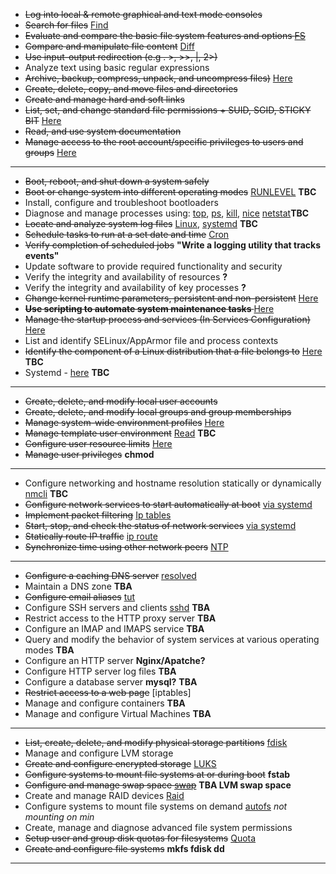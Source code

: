 * <s>Log into local & remote graphical and text mode consoles</s> 
* <s>Search for files</s> [Find](/find.md)
* <s>Evaluate and compare the basic file system features and options [FS](/file_system.md)</s>
* <s>Compare and manipulate file content</s> [Diff](/diff.md)
* <s>Use input-output redirection (e.g . >, >>, |, 2>)</s> 
* Analyze text using basic regular expressions
* <s>Archive, backup, compress, unpack, and uncompress files)</s> [Here](/compress_backup.md)
* <s>Create, delete, copy, and move files and directories</s>
* <s>Create and manage hard and soft links</s>
* <s>List, set, and change standard file permissions + SUID, SGID, STICKY BIT</s> [Here](/file_perrmissions.md)
* <s>Read, and use system documentation</s>
* <s>Manage access to the root account/specific privileges to users and groups</s> [Here](/root_access.md)
---
* <s>Boot, reboot, and shut down a system safely</s>
* <s>Boot or change system into different operating modes</s> [RUNLEVEL](/run_levels.md) **TBC**
* Install, configure and troubleshoot bootloaders
* Diagnose and manage processes using: [top](/top.md), [ps](/ps.md), [kill](/kill.md), [nice](/nice.md) [netstat](/netstat.md)**TBC**
* <s>Locate and analyze system log files</s> [Linux](/logging.md), [systemd](/loggd.md) **TBC** 
* <s>Schedule tasks to run at a set date and time</s> [Cron](/cron.md) 
* <s>Verify completion of scheduled jobs</s> **"Write a logging utility that tracks events"**
* Update software to provide required functionality and security
* Verify the integrity and availability of resources **?**
* Verify the integrity and availability of key processes **?**
* <s>Change kernel runtime parameters, persistent and non-persistent</s> [Here](/runtime_parameters.md)
* <s>**Use scripting to automate system maintenance tasks** </s> [Here](/scripts_for_system_maintenance/)
* <s>Manage the startup process and services (In Services Configuration)</s> [Here](/systemd.md)
* List and identify SELinux/AppArmor file and process contexts
* <s>Identify the component of a Linux distribution that a file belongs to</s> [Here](/identify_which_file_belongs_to.md) **TBC**
* Systemd - [here](/systemd.md) **TBC**
---
* <s>Create, delete, and modify local user accounts</s>
* <s>Create, delete, and modify local groups and group memberships</s>
* <s>Manage system-wide environment profiles</s> [Here](/env_profiles.md)
* <s>Manage template user environment</s> [Read](/template_usr_env.md) **TBC**
* <s>Configure user resource limits</s> [Here](/usr_resource_limits.md)
* <s>Manage user privileges</s> **chmod** 
---
* Configure networking and hostname resolution statically or dynamically [nmcli](/nmcli.md) **TBC**
* <s>Configure network services to start automatically at boot</s> [via systemd](/start_stop_network_service.md)
* <s>Implement packet filtering</s> [Ip tables](/packet_filtering.md)
* <s>Start, stop, and check the status of network services</s> [via systemd](/start_stop_network_service.md)
* <s>Statically route IP traffic</s> [ip route](/static_ip_routing.md)
* <s>Synchronize time using other network peers</s> [NTP](/ntp.md)
---
* <s>Configure a caching DNS server</s> [resolved](/dns_caching.md)
* Maintain a DNS zone **TBA**
* <s>Configure email aliases</s> [tut](/https://www.walkernews.net/2008/01/16/how-to-setup-email-alias-in-red-hat-linux/)
* Configure SSH servers and clients [sshd](/ssh_config.md) **TBA**
* Restrict access to the HTTP proxy server **TBA**
* Configure an IMAP and IMAPS service **TBA**
* Query and modify the behavior of system services at various operating modes **TBA**
* Configure an HTTP server **Nginx/Apatche?**
* Configure HTTP server log files **TBA**
* Configure a database server **mysql?** **TBA**
* <s>Restrict access to a web page</s> [iptables]
* Manage and configure containers **TBA**
* Manage and configure Virtual Machines **TBA**
---
* <s>List, create, delete, and modify physical storage partitions</s> [fdisk](/command_line_utilities/fdisk.md)
* Manage and configure LVM storage
* <s>Create and configure encrypted storage</s> [LUKS](/encrypted_storage.md)
* <s>Configure systems to mount file systems at or during boot</s> **fstab**
* <s>Configure and manage swap space [swap](/swap.md)</s> **TBA LVM swap space**
* Create and manage RAID devices [Raid](/raid.md)
* Configure systems to mount file systems on demand [autofs](/autofs.md) *not mounting on min*
* Create, manage and diagnose advanced file system permissions
* <s>Setup user and group disk quotas for filesystems</s> [Quota](/quota.md)
* <s>Create and configure file systems</s> **mkfs fdisk dd**
---
